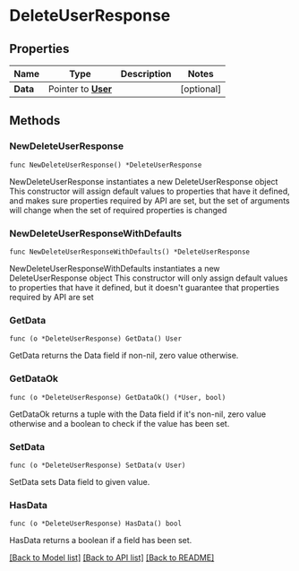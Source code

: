 # DeleteUserResponse

## Properties

Name | Type | Description | Notes
------------ | ------------- | ------------- | -------------
**Data** | Pointer to [**User**](User.md) |  | [optional] 

## Methods

### NewDeleteUserResponse

`func NewDeleteUserResponse() *DeleteUserResponse`

NewDeleteUserResponse instantiates a new DeleteUserResponse object
This constructor will assign default values to properties that have it defined,
and makes sure properties required by API are set, but the set of arguments
will change when the set of required properties is changed

### NewDeleteUserResponseWithDefaults

`func NewDeleteUserResponseWithDefaults() *DeleteUserResponse`

NewDeleteUserResponseWithDefaults instantiates a new DeleteUserResponse object
This constructor will only assign default values to properties that have it defined,
but it doesn't guarantee that properties required by API are set

### GetData

`func (o *DeleteUserResponse) GetData() User`

GetData returns the Data field if non-nil, zero value otherwise.

### GetDataOk

`func (o *DeleteUserResponse) GetDataOk() (*User, bool)`

GetDataOk returns a tuple with the Data field if it's non-nil, zero value otherwise
and a boolean to check if the value has been set.

### SetData

`func (o *DeleteUserResponse) SetData(v User)`

SetData sets Data field to given value.

### HasData

`func (o *DeleteUserResponse) HasData() bool`

HasData returns a boolean if a field has been set.


[[Back to Model list]](../README.md#documentation-for-models) [[Back to API list]](../README.md#documentation-for-api-endpoints) [[Back to README]](../README.md)


